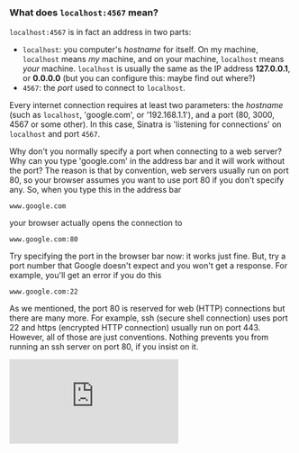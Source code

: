 ### What does `localhost:4567` mean?

`localhost:4567` is in fact an address in two parts:

- `localhost`: you computer's _hostname_ for itself. On my machine, `localhost` means _my_ machine, and on your machine, `localhost` means _your_ machine. `localhost` is usually the same as the IP address **127.0.0.1**, or **0.0.0.0** (but you can configure this: maybe find out where?)
- `4567`: the _port_ used to connect to `localhost`.

Every internet connection requires at least two parameters: the _hostname_ (such as `localhost`, 'google.com', or '192.168.1.1'), and a port (80, 3000, 4567 or some other). In this case, Sinatra is 'listening for connections' on `localhost` and port `4567`.

Why don't you normally specify a port when connecting to a web server? Why can you type 'google.com' in the address bar and it will work without the port? The reason is that by convention, web servers usually run on port 80, so your browser assumes you want to use port 80 if you don't specify any. So, when you type this in the address bar

`www.google.com`

your browser actually opens the connection to

`www.google.com:80`

Try specifying the port in the browser bar now: it works just fine. But, try a port number that Google doesn't expect and you won't get a response. For example, you'll get an error if you do this

`www.google.com:22`

As we mentioned, the port 80 is reserved for web (HTTP) connections but there are many more. For example, ssh (secure shell connection) uses port 22 and https (encrypted HTTP connection) usually run on port 443. However, all of those are just conventions. Nothing prevents you from running an ssh server on port 80, if you insist on it.

![Tracking pixel](https://githubanalytics.herokuapp.com/course/pills/localhost_web_addresses.md)
